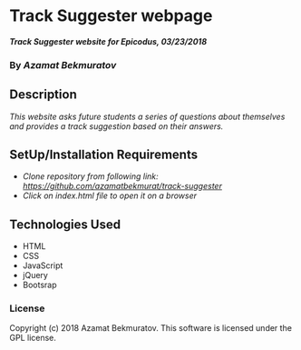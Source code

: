 # Track Suggester webpage

#### _Track Suggester website for Epicodus, 03/23/2018_

### By _**Azamat Bekmuratov**_

## Description
_This website asks future students a series of questions about themselves and provides a track suggestion based on their answers._

## SetUp/Installation Requirements
* _Clone repository from following link: https://github.com/azamatbekmurat/track-suggester_
* _Click on index.html file to open it on a browser_

## Technologies Used
* HTML
* CSS
* JavaScript
* jQuery
* Bootsrap

### License
Copyright (c) 2018 Azamat Bekmuratov.
This software is licensed under the GPL license.

